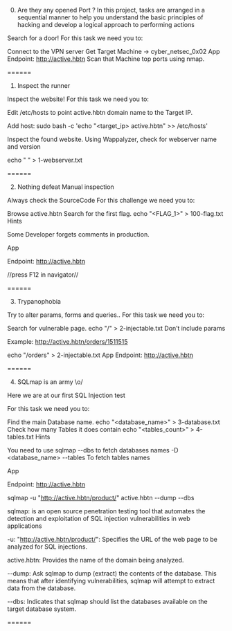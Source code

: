 0. Are they any opened Port ?
In this project, tasks are arranged in a sequential manner to help you understand the basic principles of hacking and develop a logical approach to performing actions



Search for a door!
For this task we need you to:

Connect to the VPN server
Get Target Machine -> cyber_netsec_0x02
App
Endpoint: http://active.hbtn
Scan that Machine top ports using nmap.

======

1. Inspect the runner

Inspect the website!
For this task we need you to:

Edit /etc/hosts to point active.hbtn domain name to the Target IP.

Add host:
sudo bash -c 'echo "<target_ip>    active.hbtn" >> /etc/hosts'

Inspect the found website.
Using Wappalyzer, check for webserver name and version

echo "<webservername> <webserverversion>" > 1-webserver.txt

======

2. Nothing defeat Manual inspection

Always check the SourceCode
For this challenge we need you to:

Browse active.hbtn
Search for the first flag.
echo "<FLAG_1>" > 100-flag.txt
Hints

Some Developer forgets comments in production.

App

Endpoint: http://active.hbtn

//press F12 in navigator//

======

3. Trypanophobia

Try to alter params, forms and queries..
For this task we need you to:

Search for vulnerable page.
echo "/<pathname>" > 2-injectable.txt
Don’t include params

Example: http://active.hbtn/orders/1511515

echo "/orders" > 2-injectable.txt
App
Endpoint: http://active.hbtn

======

4. SQLmap is an army \o/

Here we are at our first SQL Injection test

For this task we need you to:

Find the main Database name.
echo "<database_name>" > 3-database.txt
Check how many Tables it does contain
echo "<tables_count>" > 4-tables.txt
Hints

You need to use sqlmap
--dbs to fetch databases names
-D <database_name> --tables To fetch tables names

App

Endpoint: http://active.hbtn

sqlmap -u "http://active.hbtn/product/" active.hbtn --dump --dbs 

sqlmap: 
is an open source penetration testing tool that automates the detection and exploitation of SQL injection vulnerabilities in web applications

-u:
"http://active.hbtn/product/": Specifies the URL of the web page to be analyzed for SQL injections.

active.hbtn: 
Provides the name of the domain being analyzed.

--dump: 
Ask sqlmap to dump (extract) the contents of the database. This means that after identifying vulnerabilities, sqlmap will attempt to extract data from the database.

--dbs: 
Indicates that sqlmap should list the databases available on the target database system.

======

